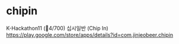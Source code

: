 # chipin
K-Hackathon11 (🏅4/700) 
십시일반 (Chip In)
https://play.google.com/store/apps/details?id=com.jinjeobeer.chipin



